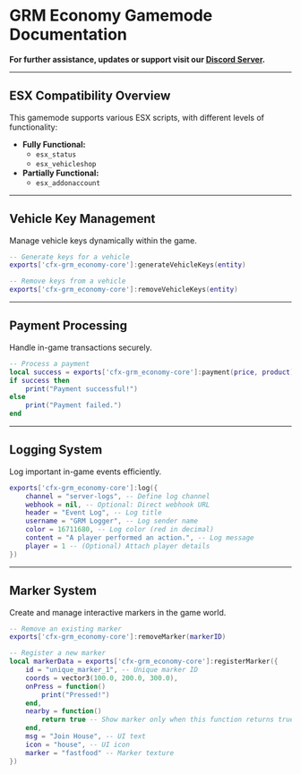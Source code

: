 # GRM Economy Gamemode Documentation

**For further assistance, updates or support visit our [**Discord Server**](https://discord.gg/bsepA3pmQP).**

---

## ESX Compatibility Overview

This gamemode supports various ESX scripts, with different levels of functionality:

- **Fully Functional:**
  - `esx_status`
  - `esx_vehicleshop`
- **Partially Functional:**
  - `esx_addonaccount`

---

## Vehicle Key Management

Manage vehicle keys dynamically within the game.

```lua
-- Generate keys for a vehicle
exports['cfx-grm_economy-core']:generateVehicleKeys(entity)

-- Remove keys from a vehicle
exports['cfx-grm_economy-core']:removeVehicleKeys(entity)
```

---

## Payment Processing

Handle in-game transactions securely.

```lua
-- Process a payment
local success = exports['cfx-grm_economy-core']:payment(price, product)
if success then
    print("Payment successful!")
else
    print("Payment failed.")
end
```

---

## Logging System

Log important in-game events efficiently.

```lua
exports['cfx-grm_economy-core']:log({
    channel = "server-logs", -- Define log channel
    webhook = nil, -- Optional: Direct webhook URL
    header = "Event Log", -- Log title
    username = "GRM Logger", -- Log sender name
    color = 16711680, -- Log color (red in decimal)
    content = "A player performed an action.", -- Log message
    player = 1 -- (Optional) Attach player details
})
```

---

## Marker System

Create and manage interactive markers in the game world.

```lua
-- Remove an existing marker
exports['cfx-grm_economy-core']:removeMarker(markerID)

-- Register a new marker
local markerData = exports['cfx-grm_economy-core']:registerMarker({
    id = "unique_marker_1", -- Unique marker ID
    coords = vector3(100.0, 200.0, 300.0),
    onPress = function()
        print("Pressed!")
    end,
    nearby = function()
        return true -- Show marker only when this function returns true
    end,
    msg = "Join House", -- UI text
    icon = "house", -- UI icon
    marker = "fastfood" -- Marker texture
})
```
